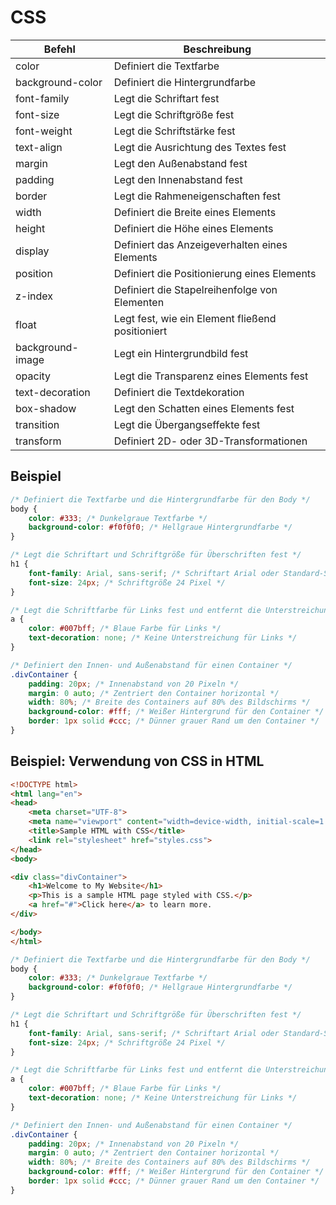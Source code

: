 # CSS
| Befehl              | Beschreibung                                     |
|---------------------|--------------------------------------------------|
| color               | Definiert die Textfarbe                          |
| background-color    | Definiert die Hintergrundfarbe                   |
| font-family         | Legt die Schriftart fest                         |
| font-size           | Legt die Schriftgröße fest                       |
| font-weight         | Legt die Schriftstärke fest                      |
| text-align          | Legt die Ausrichtung des Textes fest             |
| margin              | Legt den Außenabstand fest                       |
| padding             | Legt den Innenabstand fest                       |
| border              | Legt die Rahmeneigenschaften fest                |
| width               | Definiert die Breite eines Elements              |
| height              | Definiert die Höhe eines Elements                |
| display             | Definiert das Anzeigeverhalten eines Elements    |
| position            | Definiert die Positionierung eines Elements      |
| z-index             | Definiert die Stapelreihenfolge von Elementen    |
| float               | Legt fest, wie ein Element fließend positioniert |
| background-image    | Legt ein Hintergrundbild fest                    |
| opacity             | Legt die Transparenz eines Elements fest         |
| text-decoration     | Definiert die Textdekoration                     |
| box-shadow          | Legt den Schatten eines Elements fest            |
| transition          | Legt die Übergangseffekte fest                   |
| transform           | Definiert 2D- oder 3D-Transformationen           |

## Beispiel

```css
/* Definiert die Textfarbe und die Hintergrundfarbe für den Body */
body {
    color: #333; /* Dunkelgraue Textfarbe */
    background-color: #f0f0f0; /* Hellgraue Hintergrundfarbe */
}

/* Legt die Schriftart und Schriftgröße für Überschriften fest */
h1 {
    font-family: Arial, sans-serif; /* Schriftart Arial oder Standard-Schriftart */
    font-size: 24px; /* Schriftgröße 24 Pixel */
}

/* Legt die Schriftfarbe für Links fest und entfernt die Unterstreichung */
a {
    color: #007bff; /* Blaue Farbe für Links */
    text-decoration: none; /* Keine Unterstreichung für Links */
}

/* Definiert den Innen- und Außenabstand für einen Container */
.divContainer {
    padding: 20px; /* Innenabstand von 20 Pixeln */
    margin: 0 auto; /* Zentriert den Container horizontal */
    width: 80%; /* Breite des Containers auf 80% des Bildschirms */
    background-color: #fff; /* Weißer Hintergrund für den Container */
    border: 1px solid #ccc; /* Dünner grauer Rand um den Container */
}
```

## Beispiel: Verwendung von CSS in HTML

```html
<!DOCTYPE html>
<html lang="en">
<head>
    <meta charset="UTF-8">
    <meta name="viewport" content="width=device-width, initial-scale=1.0">
    <title>Sample HTML with CSS</title>
    <link rel="stylesheet" href="styles.css">
</head>
<body>

<div class="divContainer">
    <h1>Welcome to My Website</h1>
    <p>This is a sample HTML page styled with CSS.</p>
    <a href="#">Click here</a> to learn more.
</div>

</body>
</html>
```

```css
/* Definiert die Textfarbe und die Hintergrundfarbe für den Body */
body {
    color: #333; /* Dunkelgraue Textfarbe */
    background-color: #f0f0f0; /* Hellgraue Hintergrundfarbe */
}

/* Legt die Schriftart und Schriftgröße für Überschriften fest */
h1 {
    font-family: Arial, sans-serif; /* Schriftart Arial oder Standard-Schriftart */
    font-size: 24px; /* Schriftgröße 24 Pixel */
}

/* Legt die Schriftfarbe für Links fest und entfernt die Unterstreichung */
a {
    color: #007bff; /* Blaue Farbe für Links */
    text-decoration: none; /* Keine Unterstreichung für Links */
}

/* Definiert den Innen- und Außenabstand für einen Container */
.divContainer {
    padding: 20px; /* Innenabstand von 20 Pixeln */
    margin: 0 auto; /* Zentriert den Container horizontal */
    width: 80%; /* Breite des Containers auf 80% des Bildschirms */
    background-color: #fff; /* Weißer Hintergrund für den Container */
    border: 1px solid #ccc; /* Dünner grauer Rand um den Container */
}
```